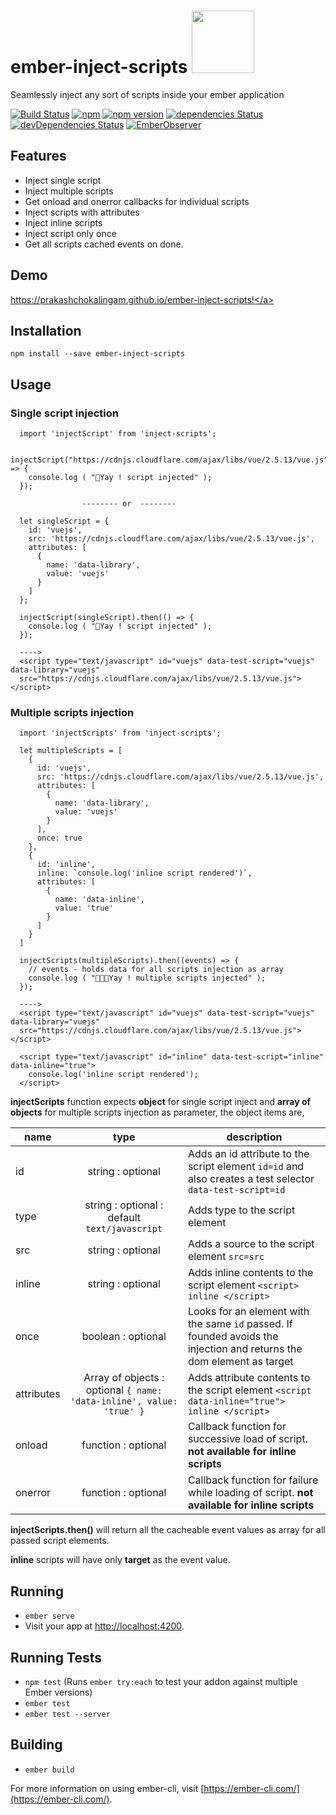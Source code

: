 # ember-inject-scripts <img src="https://ember-inject-scripts-assets.netlify.com/tomster.png" height="100px" width="100px">
Seamlessly inject any sort of scripts inside your ember application



[![Build Status](https://travis-ci.org/prakashchokalingam/ember-inject-scripts.svg?branch=master)](https://travis-ci.org/prakashchokalingam/ember-inject-scripts)
[![npm](https://img.shields.io/npm/dm/ember-inject-scripts.svg)](https://www.npmjs.com/package/ember-inject-scripts)
[![npm version](http://img.shields.io/npm/v/ember-inject-scripts.svg?style=flat)](https://npmjs.org/package/ember-inject-scripts "View this project on npm")
[![dependencies Status](https://david-dm.org/prakashchokalingam/ember-inject-scripts/status.svg)](https://david-dm.org/prakashchokalingam/ember-inject-scripts)
[![devDependencies Status](https://david-dm.org/rajasegar/ember-addon-starterkit/dev-status.svg)](https://david-dm.org/rajasegar/ember-addon-starterkit?type=dev)
[![EmberObserver](http://emberobserver.com/badges/ember-inject-scripts.svg?branch=master)](http://emberobserver.com/addons/ember-inject-scripts)

## Features
  - Inject single script
  - Inject multiple scripts
  - Get onload and onerror callbacks for individual scripts
  - Inject scripts with attributes
  - Inject inline scripts
  - Inject script only once
  - Get all scripts cached events on done.

## Demo

<a href="https://prakashchokalingam.github.io/ember-inject-scripts" target="_blank">https://prakashchokalingam.github.io/ember-inject-scripts!</a>

## Installation

    npm install --save ember-inject-scripts

## Usage

### Single script injection

      import 'injectScript' from 'inject-scripts';

      injectScript("https://cdnjs.cloudflare.com/ajax/libs/vue/2.5.13/vue.js").then(() => {
        console.log ( "🤟Yay ! script injected" );
      });

                    -------- or  --------

      let singleScript = {
        id: 'vuejs',
        src: 'https://cdnjs.cloudflare.com/ajax/libs/vue/2.5.13/vue.js',
        attributes: [
          {
            name: 'data-library',
            value: 'vuejs'
          }
        ]
      };

      injectScript(singleScript).then(() => {
        console.log ( "🤟Yay ! script injected" );
      });

      ---->
      <script type="text/javascript" id="vuejs" data-test-script="vuejs" data-library="vuejs"
      src="https://cdnjs.cloudflare.com/ajax/libs/vue/2.5.13/vue.js"></script>

### Multiple scripts injection

      import 'injectScripts' from 'inject-scripts';

      let multipleScripts = [
        {
          id: 'vuejs',
          src: 'https://cdnjs.cloudflare.com/ajax/libs/vue/2.5.13/vue.js',
          attributes: [
            {
              name: 'data-library',
              value: 'vuejs'
            }
          ],
          once: true
        },
        {
          id: 'inline',
          inline: `console.log('inline script rendered')`,
          attributes: [
            {
              name: 'data-inline',
              value: 'true'
            }
          ]
        }
      ]

      injectScripts(multipleScripts).then((events) => {
        // events - holds data for all scripts injection as array
        console.log ( "🤟🤟🤟Yay ! multiple scripts injected" );
      });

      ---->
      <script type="text/javascript" id="vuejs" data-test-script="vuejs" data-library="vuejs"
      src="https://cdnjs.cloudflare.com/ajax/libs/vue/2.5.13/vue.js"></script>

      <script type="text/javascript" id="inline" data-test-script="inline" data-inline="true">
        console.log('inline script rendered');
      </script>

 **injectScripts** function expects **object** for single script inject and **array of objects** for multiple scripts injection as parameter, the object items are,

 | name        | type           | description  |
| ------------- |:-------------:| -----|
| id      | string : optional | Adds an id attribute to the script element `id=id` and also creates a test selector `data-test-script=id` |
| type      | string : optional : default `text/javascript` | Adds type to the script element |
| src      | string : optional | Adds a source to the script element `src=src`|
| inline      | string : optional | Adds inline contents to the script element `<script> inline </script>` |
| once      | boolean : optional | Looks for an element with the same `id` passed. If founded avoids the injection and returns the dom element as target |
| attributes      | Array of objects : optional `{ name: 'data-inline', value: 'true' }`| Adds attribute contents to the script element `<script data-inline="true"> inline </script>` |
| onload      | function : optional | Callback function for successive load of script. **not available for inline scripts** |
| onerror      | function : optional | Callback function for failure while loading of script. **not available for inline scripts** |


**injectScripts.then()** will return all the cacheable event values as array for all passed script elements.

**inline** scripts will have only **target** as the event value.


## Running

* `ember serve`
* Visit your app at [http://localhost:4200](http://localhost:4200).

## Running Tests

* `npm test` (Runs `ember try:each` to test your addon against multiple Ember versions)
* `ember test`
* `ember test --server`

## Building

* `ember build`

For more information on using ember-cli, visit [https://ember-cli.com/](https://ember-cli.com/).
